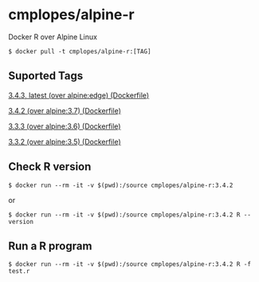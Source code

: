 # cmplopes/alpine-r
Docker R over Alpine Linux

```
$ docker pull -t cmplopes/alpine-r:[TAG]
```

## Suported Tags

[3.4.3, latest (over alpine:edge) (Dockerfile)](https://github.com/cmplopes/alpine-r/blob/master/3.4.3/Dockerfile)

[3.4.2 (over alpine:3.7) (Dockerfile)](https://github.com/cmplopes/alpine-r/blob/master/3.4.2/Dockerfile)

[3.3.3 (over alpine:3.6) (Dockerfile)](https://github.com/cmplopes/alpine-r/blob/master/3.3.3/Dockerfile)

[3.3.2 (over alpine:3.5) (Dockerfile)](https://github.com/cmplopes/alpine-r/blob/master/3.3.2/Dockerfile)


## Check R version
```
$ docker run --rm -it -v $(pwd):/source cmplopes/alpine-r:3.4.2
```
or
```
$ docker run --rm -it -v $(pwd):/source cmplopes/alpine-r:3.4.2 R --version
```

## Run a R program
```
$ docker run --rm -it -v $(pwd):/source cmplopes/alpine-r:3.4.2 R -f test.r
```
